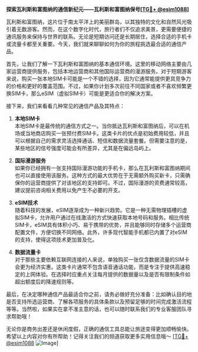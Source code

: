 **探索瓦利斯和富图纳的通信新纪元——瓦利斯和富图纳保号[[TG💪+ @esim1088](https://t.me/s/esim1088)]**

瓦利斯和富图纳，这片位于南太平洋上的美丽群岛，以其独特的文化和自然风光吸引着无数游客。然而，在这个数字化时代，旅行者们不仅追求美景，更需要便捷的通讯服务来保持与世界的联系。无论是短期访问还是长期居住，选择合适的手机卡或流量卡都至关重要。今天，我们就来聊聊如何为你的旅程挑选最合适的通信产品。

首先，让我们了解一下瓦利斯和富图纳的基本通信环境。这里的移动网络主要由几家运营商提供服务，包括本地运营商和其他国际运营商的漫游服务。对于短期游客来说，购买一张本地SIM卡可能是一个不错的选择，因为它通常能提供更具竞争力的价格和更好的覆盖范围。不过，如果你计划多次前往不同国家或者不喜欢频繁更换SIM卡，那么eSIM（虚拟SIM卡）可能是更适合你的解决方案。

接下来，我们来看看几种常见的通信产品及其特点：

1. **本地SIM卡**  
   本地SIM卡是最传统的通信方式之一。当你抵达瓦利斯和富图纳后，可以在机场或当地商店购买一张预付费SIM卡。这类卡片的优点是初始费用较低，并且可以根据自己的需求灵活选择通话、短信和数据流量套餐。但需要注意的是，某些地区的信号强度可能会有所差异，尤其是在偏远岛屿上。

2. **国际漫游服务**  
   如果你已经拥有一张支持国际漫游功能的手机卡，那么在瓦利斯和富图纳期间也可以直接使用该服务。这种方式的最大优势在于无需额外购买新卡，只需确保你的运营商提供了对该地区的支持即可。不过，国际漫游的资费通常较高，建议提前咨询相关费用以免产生不必要的开支。

3. **eSIM技术**  
   随着科技的发展，eSIM逐渐成为一种新兴趋势。它是一种无需物理插槽的虚拟SIM卡，允许用户通过在线激活的方式快速获取本地号码和服务。相比传统SIM卡，eSIM具有体积小巧、易于携带的优势，并且能够同时存储多个运营商配置文件，方便切换不同网络。此外，许多现代智能手机都已内置了对eSIM的支持，使得这项技术更加普及化。

4. **数据流量卡**  
   对于那些主要依赖互联网连接的人来说，单独购买一张仅含数据流量的SIM卡会更为经济实惠。这类卡片通常不包含语音通话功能，而是专注于提供高速稳定的上网体验。在选择时应重点关注每月提供的数据量以及是否有限制条件如超出额度后的降速规则等。

最后，在决定哪种通信产品最适合你之前，请务必做好充分准备：比如确认目的地是否支持所选运营商、了解各项服务的具体条款以及预留足够的时间完成激活流程等等。当然啦，如果实在拿不准主意的话，也可以随时联系我们的专业客服团队寻求帮助哦！

无论你是商务出差还是休闲度假，正确的通信工具总能让旅途变得更加顺畅愉快。希望以上内容对你有所帮助！记得关注我们的频道获取更多实用信息哦～ [[TG💪+ @esim1088](https://t.me/s/esim1088) ![Image](https://i.postimg.cc/4NQfJmqS/Snipaste-2025-05-13-00-14-12.png)]